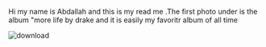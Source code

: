 Hi my name is Abdallah and this is my read me .The first photo under is the album "more life by drake and it is easily my favoritr album of all time

![download](https://user-images.githubusercontent.com/112539089/188311138-e6c45b67-5861-47f2-bfad-003b60a27647.jpg)
